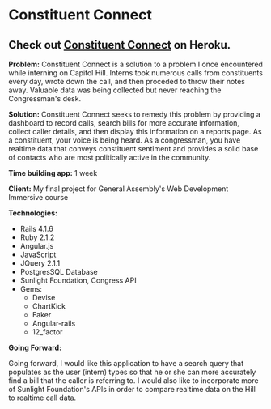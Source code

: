 Constituent Connect
===================

Check out [Constituent Connect](https://constituent-connect.herokuapp.com/) on Heroku.
---------------------------------------

**Problem:** Constituent Connect is a solution to a problem I once encountered while interning on Capitol Hill. Interns took numerous calls from constituents every day, wrote down the call, and then proceded to throw their notes away. Valuable data was being collected but never reaching the Congressman's desk. 

**Solution:** Constituent Connect seeks to remedy this problem by providing a dashboard to record calls, search bills for more accurate information, collect caller details, and then display this information on a reports page. As a constituent, your voice is being heard. As a congressman, you have realtime data that conveys constituent sentiment and provides a solid base of contacts who are most politically active in the community.

**Time building app:** 1 week

**Client:** My final project for General Assembly's Web Development Immersive course

**Technologies:**

+ Rails 4.1.6
+ Ruby 2.1.2
+ Angular.js
+ JavaScript
+ JQuery 2.1.1
+ PostgresSQL Database
+ Sunlight Foundation, Congress API
+ Gems:
  + Devise
  + ChartKick
  + Faker
  + Angular-rails
  + 12_factor
  
**Going Forward:**

Going forward, I would like this application to have a search query that populates as the user (intern) types so that he or she can more accurately find a bill that the caller is referring to. I would also like to incorporate more of Sunlight Foundation's APIs in order to compare realtime data on the Hill to realtime call data.  
